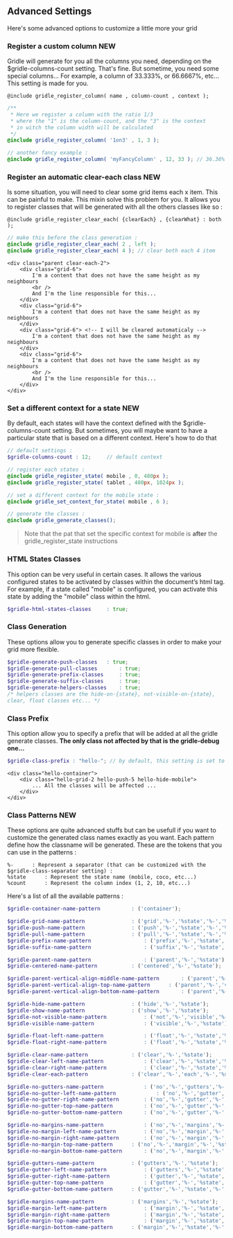 Advanced Settings
-------------------------

Here's some advanced options to customize a little more your grid


### Register a custom column **NEW**

Gridle will generate for you all the columns you need, depending on the $gridle-columns-count setting. That's fine. But sometime, you need some special columns... For example, a column of 33.333%, or 66.6667%, etc... This setting is made for you.

```fn
@include gridle_register_column( name , column-count , context );
```

```scss
/**
 * Here we register a column with the ratio 1/3
 * where the "1" is the column-count, and the "3" is the context
 * in witch the column width will be calculated
 */
@include gridle_register_column( '1on3' , 1, 3 );

// another fancy example :
@include gridle_register_column( 'myFancyColumn' , 12, 33 ); // 36.36%
```


### Register an automatic clear-each class **NEW**

Is some situation, you will need to clear some grid items each x item. This can be painful to make. This mixin solve this problem for you. It allows you to register classes that will be generated with all the others classes like so :

```fn
@include gridle_register_clear_each( {clearEach} , {clearWhat} : both );
```

```scss
// make this before the class generation :
@include gridle_register_clear_each( 2 , left );
@include gridle_register_clear_each( 4 ); // clear both each 4 item
```

```markup
<div class="parent clear-each-2">
	<div class="grid-6">
		I'm a content that does not have the same height as my neighbours
		<br />
		And I'm the line responsible for this...
	</div>
	<div class="grid-6">
		I'm a content that does not have the same height as my neighbours
	</div>
	<div class="grid-6"> <!-- I will be cleared automaticaly -->
		I'm a content that does not have the same height as my neighbours
	</div>
	<div class="grid-6">
		I'm a content that does not have the same height as my neighbours
		<br />
		And I'm the line responsible for this...
	</div>
</div>
```


### Set a different context for a state **NEW**

By default, each states will have the context defined with the $gridle-columns-count setting. But sometimes, you will maybe want to have a particular state that is based on a different context. Here's how to do that

```scss
// default settings :
$gridle-columns-count : 12; 	// default context

// register each states :
@include gridle_register_state( mobile , 0, 480px );
@include gridle_register_state( tablet , 480px, 1024px );

// set a different context for the mobile state :
@include gridle_set_context_for_state( mobile , 6 );

// generate the classes :
@include gridle_generate_classes();
```

> Note that the pat that set the specific context for mobile is **after** the gridle_register_state instructions


### HTML States Classes

This option can be very useful in certain cases. It allows the various configured states to be activated by classes within the document’s html tag. For example, if a state called "mobile" is configured, you can activate this state by adding the "mobile" class within the html.

```scss
$gridle-html-states-classes 	: true;
```


### Class Generation

These options allow you to generate specific classes in order to make your grid more flexible.

```scss
$gridle-generate-push-classes 	: true;
$gridle-generate-pull-classes 		: true;
$gridle-generate-prefix-classes 	: true;
$gridle-generate-suffix-classes 	: true;
$gridle-generate-helpers-classes 	: true;
/* helpers classes are the hide-on-{state}, not-visible-on-{state},
clear, float classes etc... */
```


### Class Prefix

This option allow you to specify a prefix that will be added at all the gridle generate classes. **The only class not affected by that is the gridle-debug one...**

```scss
$gridle-class-prefix : "hello-"; // by default, this setting is set to ""
```

```markup
<div class="hello-container">
	<div class="hello-grid-2 hello-push-5 hello-hide-mobile">
		... All the classes will be affected ...
	</div>
</div>
```


### Class Patterns **NEW**

These options are quite advanced stuffs but can be usefull if you want to customize the generated class names exactly as you want.
Each pattern define how the classname will be generated. These are the tokens that you can use in the patterns :

```fn
%-		: Represent a separator (that can be customized with the $gridle-class-separator setting) :
%state		: Represent the state name (mobile, coco, etc...)
%count		: Represent the column index (1, 2, 10, etc...)      
```

Here's a list of all the available patterns :

```scss
$gridle-container-name-pattern 			: ('container');

$gridle-grid-name-pattern 				: ('grid','%-','%state','%-','%count');
$gridle-push-name-pattern 				: ('push','%-','%state','%-','%count');
$gridle-pull-name-pattern 				: ('pull','%-','%state','%-','%count');
$gridle-prefix-name-pattern 				: ('prefix','%-','%state','%-','%count');
$gridle-suffix-name-pattern 				: ('suffix','%-','%state','%-','%count');

$gridle-parent-name-pattern 				: ('parent','%-','%state');
$gridle-centered-name-pattern 			: ('centered','%-','%state');

$gridle-parent-vertical-align-middle-name-pattern 		: ('parent','%-','vertical','%-','align','%-','%state','%-','middle');
$gridle-parent-vertical-align-top-name-pattern 		: ('parent','%-','vertical','%-','align','%-','%state','%-','top');
$gridle-parent-vertical-align-bottom-name-pattern 		: ('parent','%-','vertical','%-','align','%-','%state','%-','bottom');

$gridle-hide-name-pattern 				: ('hide','%-','%state');
$gridle-show-name-pattern 				: ('show','%-','%state');
$gridle-not-visible-name-pattern 			: ('not','%-','visible','%-','%state');
$gridle-visible-name-pattern 				: ('visible','%-','%state');

$gridle-float-left-name-pattern 			: ('float','%-','%state','%-','left');
$gridle-float-right-name-pattern 			: ('float','%-','%state','%-','right');

$gridle-clear-name-pattern 				: ('clear','%-','%state');
$gridle-clear-left-name-pattern 			: ('clear','%-','%state','%-','left');
$gridle-clear-right-name-pattern 			: ('clear','%-','%state','%-','right');
$gridle-clear-each-pattern 				: ('clear','%-','each','%-','%state','%-','%count');

$gridle-no-gutters-name-pattern 			: ('no','%-','gutters','%-','%state');
$gridle-no-gutter-left-name-pattern 			: ('no','%-','gutter','%-','%state','%-','left');
$gridle-no-gutter-right-name-pattern 		: ('no','%-','gutter','%-','%state','%-','right');
$gridle-no-gutter-top-name-pattern 			: ('no','%-','gutter','%-','%state','%-','top');
$gridle-no-gutter-bottom-name-pattern 		: ('no','%-','gutter','%-','%state','%-','bottom');

$gridle-no-margins-name-pattern 			: ('no','%-','margins','%-','%state');
$gridle-no-margin-left-name-pattern 		: ('no','%-','margin','%-','%state','%-','left');
$gridle-no-margin-right-name-pattern 		: ('no','%-','margin','%-','%state','%-','right');
$gridle-no-margin-top-name-pattern 		: ('no','%-','margin','%-','%state','%-','top');
$gridle-no-margin-bottom-name-pattern 		: ('no','%-','margin','%-','%state','%-','bottom');

$gridle-gutters-name-pattern 			: ('gutters','%-','%state');
$gridle-gutter-left-name-pattern 			: ('gutters','%-','%state','%-','left');
$gridle-gutter-right-name-pattern 			: ('gutter','%-','%state','%-','right');
$gridle-gutter-top-name-pattern 			: ('gutter','%-','%state','%-','top');
$gridle-gutter-bottom-name-pattern 		: ('gutter','%-','%state','%-','bottom');

$gridle-margins-name-pattern 			: ('margins','%-','%state');
$gridle-margin-left-name-pattern 			: ('margin','%-','%state','%-','left');
$gridle-margin-right-name-pattern 			: ('margin','%-','%state','%-','right');
$gridle-margin-top-name-pattern 			: ('margin','%-','%state','%-','top');
$gridle-margin-bottom-name-pattern 		: ('margin','%-','%state','%-','bottom');
```